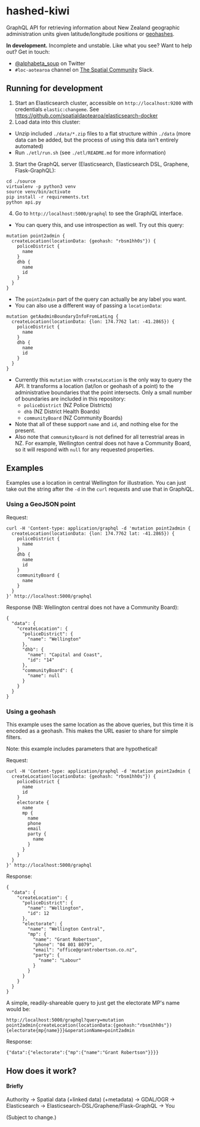 # hashed-kiwi

GraphQL API for retrieving information about New Zealand geographic administration units given latitude/longitude positions or [geohashes](https://en.wikipedia.org/wiki/Geohash).

**In development.** Incomplete and unstable. Like what you see? Want to help out? Get in touch:
- [@alphabeta_soup](https://twitter.com/alphabeta_soup) on Twitter
- `#loc-aotearoa` channel on [The Spatial Community](http://thespatialcommunity.com/) Slack.

## Running for development

1. Start an Elasticsearch cluster, accessible on `http://localhost:9200` with credentials `elastic:changeme`. See https://github.com/spatialdaotearoa/elasticsearch-docker
2. Load data into this cluster:
  - Unzip included `./data/*.zip` files to a flat structure within `./data` (more data can be added, but the process of using this data isn't entirely automated)
  - Run `./etl/run.sh` (see `./etl/README.md` for more information)
3. Start the GraphQL server (Elasticsearch, Elasticsearch DSL, Graphene, Flask-GraphQL):
```
cd ./source
virtualenv -p python3 venv
source venv/bin/activate
pip install -r requirements.txt
python api.py
```
4. Go to `http://localhost:5000/graphql` to see the Graph*i*QL interface.
  - You can query this, and use introspection as well. Try out this query:
```
mutation point2admin {
  createLocation(locationData: {geohash: "rbsm1hh0s"}) {
    policeDistrict {
      name
    }
    dhb {
      name
      id
    }
  }
}
```
  - The `point2admin` part of the query can actually be any label you want.
  - You can also use a different way of passing a `locationData`:
```
mutation getAadminBoundaryInfoFromLatLng {
  createLocation(locationData: {lon: 174.7762 lat: -41.2865}) {
    policeDistrict {
      name
    }
    dhb {
      name
      id
    }
  }
}
```
  - Currently this `mutation` with `createLocation` is the only way to query the API. It transforms a location (lat/lon or geohash of a point) to the administrative boundaries that the point intersects. Only a small number of boundaries are included in this repository:
    - `policeDistrict` (NZ Police Districts)
    - `dhb` (NZ District Health Boards)
    - `communityBoard` (NZ Community Boards)
  - Note that all of these support `name` and `id`, and nothing else for the present.
  - Also note that `communityBoard` is not defined for all terrestrial areas in NZ. For example, Wellington central does not have a Community Board, so it will respond with `null` for any requested properties.

## Examples

Examples use a location in central Wellington for illustration. You can just take out the string after the `-d` in the `curl` requests and use that in Graph*i*QL.

### Using a GeoJSON point

Request:

```
curl -H 'Content-type: application/graphql -d 'mutation point2admin {
  createLocation(locationData: {lon: 174.7762 lat: -41.2865}) {
    policeDistrict {
      name
    }
    dhb {
      name
      id
    }
    communityBoard {
      name
    }
  }
}' http://localhost:5000/graphql
```

Response (NB: Wellington central does not have a Community Board):

```
{
  "data": {
    "createLocation": {
      "policeDistrict": {
        "name": "Wellington"
      },
      "dhb": {
        "name": "Capital and Coast",
        "id": "14"
      },
      "communityBoard": {
        "name": null
      }
    }
  }
}
```

### Using a geohash

This example uses the same location as the above queries, but this time it is encoded as a geohash. This makes the URL easier to share for simple filters.

Note: this example includes parameters that are hypothetical!

Request:

```
curl -H 'Content-type: application/graphql -d 'mutation point2admin {
  createLocation(locationData: {geohash: "rbsm1hh0s"}) {
    policeDistrict {
      name
      id
    }
    electorate {
      name
      mp {
        name
        phone
        email
        party {
          name
        }
      }
    }
  }
}' http://localhost:5000/graphql
```

Response:

```
{
  "data": {
    "createLocation": {
      "policeDistrict": {
        "name": "Wellington",
        "id": 12
      },
      "electorate": {
        "name": "Wellington Central",
        "mp": {
          "name": "Grant Robertson",
          "phone": "04 801 8079",
          "email": "office@grantrobertson.co.nz",
          "party": {
            "name": "Labour"
          }
        }
      }
    }
  }
}
```

A simple, readily-shareable query to just get the electorate MP's name would be:

```
http://localhost:5000/graphql?query=mutation point2admin{createLocation(locationData:{geohash:"rbsm1hh0s"}){electorate{mp{name}}}&operationName=point2admin
```

Response:

```
{"data":{"electorate":{"mp":{"name":"Grant Robertson"}}}}
```

## How does it work?

#### Briefly

Authority → Spatial data (+linked data) (+metadata) → GDAL/OGR → Elasticsearch → Elasticsearch-DSL/Graphene/Flask-GraphQL → You

(Subject to change.)
